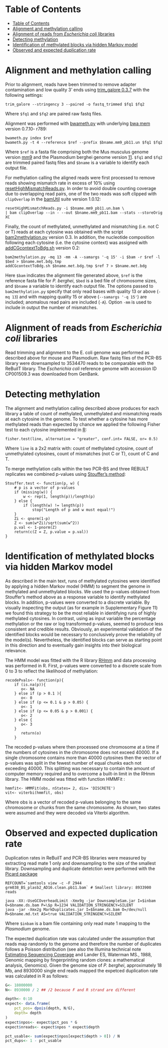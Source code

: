 Table of Contents
=================

  * [Table of Contents](#table-of-contents)
  * [Alignment and methylation calling](#alignment-and-methylation-calling)
  * [Alignment of reads from <em>Escherichia coli</em> libraries](#alignment-of-reads-from-escherichia-coli-libraries)
  * [Detecting methylation](#detecting-methylation)
  * [Identification of methylated blocks via hidden Markov model](#identification-of-methylated-blocks-via-hidden-markov-model)
  * [Observed and expected duplication rate](#observed-and-expected-duplication-rate)



<!---
TOC created with ./gh-md-toc from https://github.com/ekalinin/github-markdown-toc as
gh-md-toc ~/git_sblab/rebuilt-enhanced-methyl-seq/trunk/Method.md
-->

# Alignment and methylation calling

Prior to alignment, reads have been trimmed to remove adapter contamination and low quality 3’ ends using [trim_galore 0.3.7](http://www.bioinformatics.babraham.ac.uk/projects/trim_galore)
with the following settings:

```
trim_galore --stringency 3 --paired -o fastq_trimmed $fq1 $fq2
```

Where `$fq1` and `$fq2` are paired raw fastq files.

Alignment was performed with [bwameth.py](https://github.com/brentp/bwa-meth) with underlying [bwa mem](https://github.com/lh3/bwa) version 0.7.10-
r789:

```
bwameth.py index $ref
bwameth.py -t 4 --reference $ref --prefix $bname.mm9_pb11.un $fq1 $fq2
```

Where `$ref` is a fasta file comprising both the Mus musculus genome version [mm9](http://hgdownload.cse.ucsc.edu/goldenPath/mm9/bigZips/chromFa.tar.gz) and
the Plasmodium berghei genome version [11](http://plasmodb.org/common/downloads/release-11.0/PbergheiANKA/fasta/data/PlasmoDB-11.0_PbergheiANKA_Genome.fasta).
`$fq1` and `$fq2` are trimmed paired fastq files and `$bname` is a variable to identify each output file.

For methylation calling the aligned reads were first processed to remove reads showing
mismatch rate in excess of 10% using [resetHighMismatchReads.py](https://github.com/dariober/bioinformatics-cafe/blob/master/resetHighMismatchReads.py).
In order to avoid double counting coverage due to overlapping read pairs, one of the two reads was
soft clipped with `clipOverlap` in the [bamUtil](http://genome.sph.umich.edu/wiki/BamUtil) suite version 1.0.12:

```
resetHighMismatchReads.py -i $bname.mm9_pb11.un.bam \
| bam clipOverlap --in - --out $bname.mm9_pb11.bam --stats --storeOrig XC
```

Finally, the count of methylated, unmethylated and mismatching (i.e. not C or T) reads at each cytosine was obtained with the script
[bam2methylation.py](https://github.com/dariober/bioinformatics-cafe/blob/master/bam2methylation.py) version 0.3.
In addition, the nucleotide composition following each cytosine (i.e. the cytosine context)
was assigned with [addCGcontextToBdg.sh](https://github.com/dariober/bioinformatics-cafe/blob/master/addCGcontextToBdg.sh) version 0.2:

```
bam2methylation.py -mq 13 -mm -A --samargs '-q 15' -i $bam -r $ref -l $bed > $bname.met.bdg.tmp
addCGcontextToBdg.sh $bname.met.bdg.tmp $ref 7 > $bname.met.bdg
```

Here `$bam` indicates the alignment file generated above, `$ref` is the reference fasta file
for _P. berghei_, `$bed` is a bed file of chromosome sizes, and `$bname` a variable to identify
each output file. The options passed to `bam2methylation.py` specify that only read
bases with quality 13 or above (`-mq 13`) and with mapping quality 15 or above (`--samargs '-q 15'`)
are included; anomalous read pairs are included (`-A`). Option `-mm` is used to include in output the number of mismatches.

# Alignment of reads from _Escherichia coli_ libraries

Read trimming and alignment to the E. coli genome was performed as described above
for mouse and Plasmodium. Raw fastq files of the PCR-BS library were downsampled to
3534470 reads to be comparable with the ReBuilT library. The _Escherichia coli_ reference genome
with accession ID CP001509.3 was downloaded from GenBank.

# Detecting methylation

The alignment and methylation calling described above produces for each library a table
of count of methylated, unmethylated and mismatching reads at each cytosine in the
genome. To test whether a cytosine has more methylated reads than expected by chance
we applied the following Fisher test to each cytosine implemented in [R](https://cran.r-project.org/):

```
fisher.test(line, alternative = "greater", conf.int= FALSE, or= 0.5)
```

Where `line` is a 2x2 matrix with: count of methylated cytosine, count of unmethylated
cytosines, count of mismatches (not C or T), count of C and T.

To merge methylation calls within the two PCR-BS and three REBUiLT replicates we
combined p-values using [Stouffer’s method](http://en.wikipedia.org/wiki/Fisher%27s_method#Relation_to_Stouffer.27s_Z-score_method):

```
Stouffer.test <- function(p, w) {
    # p is a vector of p-values
    if (missing(w)) {
        w <- rep(1, length(p))/length(p)
    } else {
        if (length(w) != length(p))
            stop("Length of p and w must equal!")
    }
    Zi <- qnorm(1-p)
    Z <- sum(w*Zi)/sqrt(sum(w^2))
    p.val <- 1-pnorm(Z)
    return(c(Z = Z, p.value = p.val))
}
```

# Identification of methylated blocks via hidden Markov model

As described in the main text, runs of methylated cytosines were identified by applying a
hidden Markov model (HMM) to segment the genome in methylated and unmethylated
blocks. We used the p-values obtained from Stouffer’s method above as a response
variable to identify methylated blocks. In addition, p-values were converted to a discrete
variable. By visually inspecting the output (as for example in Supplementary Figure 11)
we found this strategy to be the most reliable in identifying runs of highly methylated
cytosines. In contrast, using as input variable the percentage methylation or the raw or log transformed p-values,
seemed to produce less consistent and credible results. Obviously, an experimental validation of the identified blocks would be necessary to
conclusively prove the reliability of the model(s). Nevertheless, the identified blocks can
serve as starting point in this direction and to eventually gain insights into their biological
relevance.

The HMM model was fitted with the R library [RHmm](https://cran.r-project.org/src/contrib/Archive/RHmm/) and data processing was
performed in R. First, p-values were converted to a discrete scale from 0 to 3 to reflect the likelihood of methylation:

```
recodePvals<- function(p){
    if (is.na(p)){
       o<- NA
    } else if (p > 0.1 ){
       o<- 0
    } else if (p <= 0.1 & p > 0.05) {
       o<- 1
    } else if (p <= 0.05 & p > 0.001) {
       o<- 2
    } else {
       o<- 3
    }
       return(o)
    }
```

The recoded p-values where then processed one chromosome at a time if the numbers
of cytosines in the chromosome does not exceed 40000. If a single chromosome
contains more than 40000 cytosines then the vector of p-values was split in the fewest
number of equal chunks each not exceeding 40000. This splitting was necessary to
contain the amount of computer memory required and to overcome a built-in limit in the RHmm library.
The HMM model was fitted with function HMMFit :

```
hmmfit<- HMMFit(obs, nStates= 2, dis= 'DISCRETE')
vit<- viterbi(hmmfit, obs)
```

Where obs is a vector of recoded p-values belonging to the same chromosome or
chunks from the same chromosome. As shown, two states were assumed and they were
decoded via Viterbi algorithm.

# Observed and expected duplication rate

Duplication rates in ReBuilT and PCR-BS libraries were measured by extracting read mate 1 only and downsampling
to the size of the smallest library. Downsampling and duplicate detetction were performed with the [Picard package](http://broadinstitute.github.io/picard/)

```
REFCOUNT=`samtools view -c -F 2944 grm038_BS_plasb2_AD16.clean.pb11.bam` # Smallest library: 8933900 reads

java -XX:-UseGCOverheadLimit -Xmx9g -jar DownsampleSam.jar I=$inbam O=$bname.ds.bam P=\$p R=1234 VALIDATION_STRINGENCY=SILENT
java -jar -Xmx2g MarkDuplicates.jar I=$bname.ds.bam O=/dev/null M=$bname.md.txt AS=true VALIDATION_STRINGENCY=SILENT
```

Where `$inbam` is a bam file containing only read mate 1 mapping to the _Plasmodium_ genome.

The expected duplication rate was calculated under the assumption that reads map randomly to the genome and
therefore the number of duplicates follows a Poisson distribution (see also the Illumina technical note [Estimating Sequencing Coverage](http://www.illumina.com/documents/products/technotes/technote_coverage_calculation.pdf)
and Lander ES, Waterman MS., 1988, Genomic mapping by fingerprinting random clones: a mathematical analysis, Genomics). Given the genome size of _P. berghei_, approximately 18 Mb, and
8930000 single end reads mapped the expetced duplication rate was calculated in R as follows:

```R
G<- 18000000
N<- 8930000 / 2 ## /2 because F and R strand are different 

depth<- 0:10
expect<- data.frame(
    pct_pos= dpois(depth, N/G),
    depth= depth    
)
expect$npos<- expect$pct_pos * G
expect$nreads<- expect$npos * expect$depth 

pct_usable<- sum(expect$npos[expect$depth > 0]) / N
pct_dups<- 1 - pct_usable
```

